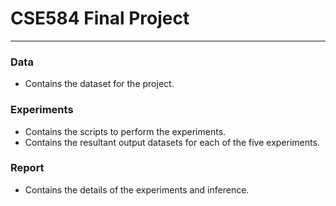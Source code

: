 # CSE584 Final Project
----------------------------------------------------------------------------------------------

### Data
- Contains the dataset for the project.

### Experiments
- Contains the scripts to perform the experiments. 
- Contains the resultant output datasets for each of the five experiments.

### Report
- Contains the details of the experiments and inference. 
